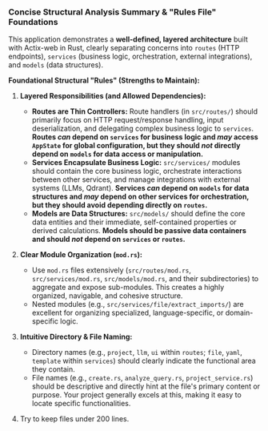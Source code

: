 ### Concise Structural Analysis Summary & "Rules File" Foundations

This application demonstrates a **well-defined, layered architecture** built with Actix-web in Rust, clearly separating concerns into `routes` (HTTP endpoints), `services` (business logic, orchestration, external integrations), and `models` (data structures).

**Foundational Structural "Rules" (Strengths to Maintain):**

1.  **Layered Responsibilities (and Allowed Dependencies):**
    *   **Routes are Thin Controllers:** Route handlers (in `src/routes/`) should primarily focus on HTTP request/response handling, input deserialization, and delegating complex business logic to `services`. **Routes *can* depend on `services` for business logic and *may* access `AppState` for global configuration, but they should *not* directly depend on `models` for data access or manipulation.**
    *   **Services Encapsulate Business Logic:** `src/services/` modules should contain the core business logic, orchestrate interactions between other services, and manage integrations with external systems (LLMs, Qdrant). **Services *can* depend on `models` for data structures and *may* depend on other services for orchestration, but they should avoid depending directly on `routes`.**
    *   **Models are Data Structures:** `src/models/` should define the core data entities and their immediate, self-contained properties or derived calculations. **Models should be passive data containers and should *not* depend on `services` or `routes`.**

2.  **Clear Module Organization (`mod.rs`):**
    *   Use `mod.rs` files extensively (`src/routes/mod.rs`, `src/services/mod.rs`, `src/models/mod.rs`, and their subdirectories) to aggregate and expose sub-modules. This creates a highly organized, navigable, and cohesive structure.
    *   Nested modules (e.g., `src/services/file/extract_imports/`) are excellent for organizing specialized, language-specific, or domain-specific logic.

3.  **Intuitive Directory & File Naming:**
    *   Directory names (e.g., `project`, `llm`, `ui` within `routes`; `file`, `yaml`, `template` within `services`) should clearly indicate the functional area they contain.
    *   File names (e.g., `create.rs`, `analyze_query.rs`, `project_service.rs`) should be descriptive and directly hint at the file's primary content or purpose. Your project generally excels at this, making it easy to locate specific functionalities.

4. Try to keep files under 200 lines.
